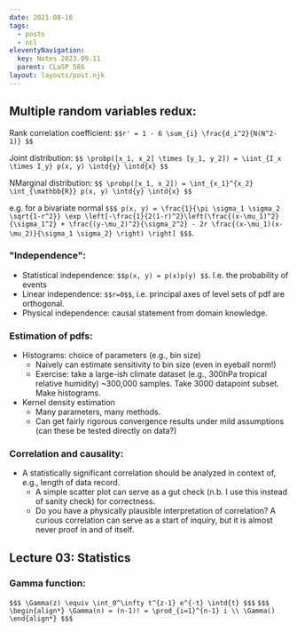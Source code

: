 ```yaml
---
date: 2021-08-16
tags:
  - posts
  - ncl
eleventyNavigation:
  key: Notes 2023.09.11
  parent: CLaSP 586
layout: layouts/post.njk
---
```


## Multiple random variables redux:

Rank correlation coefficient:
`$$r' = 1 - 6 \sum_{i} \frac{d_i^2}{N(N^2-1)} $$`

Joint distribution: 
`$$
\probp([x_1, x_2] \times [y_1, y_2]) = \iint_{I_x \times I_y} p(x, y) \intd{y} \intd{x}
$$`

NMarginal distribution:
`$$
\probp([x_1, x_2]) = \int_{x_1}^{x_2} \int_{\mathbb{R}} p(x, y) \intd{y} \intd{x}
$$`

e.g. for a bivariate normal
`$$$
p(x, y) = \frac{1}{\pi \sigma_1 \sigma_2 \sqrt{1-r^2}} \exp \left[-\frac{1}{2(1-r)^2}\left(\frac{(x-\mu_1)^2}{\sigma_1^2} + \frac{(y-\mu_2)^2}{\sigma_2^2} - 2r \frac{(x-\mu_1)(x-\mu_2)}{\sigma_1 \sigma_2} \right) \right]
$$$`.
### "Independence":

* Statistical independence: `$$p(x, y) = p(x)p(y) $$`. I.e. the probability of events
* Linear independence: `$$r=0$$`, i.e. principal axes of level sets of pdf are orthogonal. 
* Physical independence: causal statement from domain knowledge.



### Estimation of pdfs:
* Histograms: choice of parameters (e.g., bin size)
  * Naively can estimate sensitivity to bin size (even in eyeball norm!)
  * Exercise: take a large-ish climate dataset (e.g., 300hPa tropical relative humidity) ~300,000 samples. Take 3000 datapoint subset. Make histograms.
* Kernel density estimation
  * Many parameters, many methods. 
  * Can get fairly rigorous convergence results under mild assumptions (can these be tested directly on data?)
### Correlation and causality:
* A statistically significant correlation should be analyzed in context of, e.g., length of data record.
  * A simple scatter plot can serve as a gut check (n.b. I use this instead of sanity check) for correctness.
  * Do you have a physically plausible interpretation of correlation? A curious correlation can serve as a start of inquiry, but it is almost never proof in and of itself.
  
  
## Lecture 03: Statistics


### Gamma function:
`$$$
\Gamma(z) \equiv \int_0^\infty t^{z-1} e^{-t} \intd{t}
$$$`
`$$$ 
\begin{align*}
\Gamma(n) = (n-1)! = \prod_{i=1}^{n-1} i \\
\Gamma()
\end{align*}
$$$`
